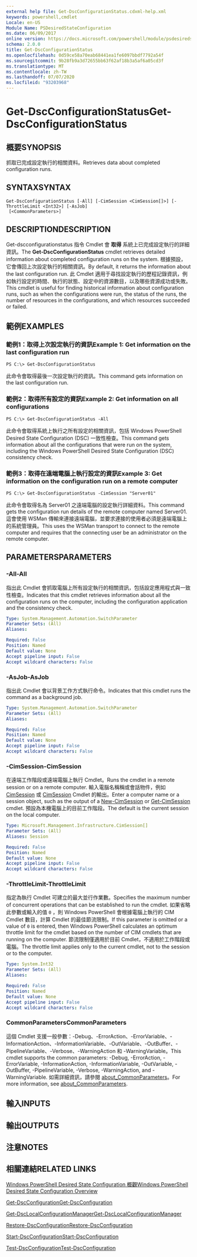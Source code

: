 ```yaml
---
external help file: Get-DscConfigurationStatus.cdxml-help.xml
keywords: powershell,cmdlet
Locale: en-US
Module Name: PSDesiredStateConfiguration
ms.date: 06/09/2017
online version: https://docs.microsoft.com/powershell/module/psdesiredstateconfiguration/get-dscconfigurationstatus?view=powershell-5.1&WT.mc_id=ps-gethelp
schema: 2.0.0
title: Get-DscConfigurationStatus
ms.openlocfilehash: 0d59ce58a70eab68441ea1fe6097bbdf7792a54f
ms.sourcegitcommit: 9b28fb9a3d72655bb63f62af18b3a5af6a05cd3f
ms.translationtype: MT
ms.contentlocale: zh-TW
ms.lasthandoff: 07/07/2020
ms.locfileid: "93203968"
---
```

# <span data-ttu-id="c0c74-103">Get-DscConfigurationStatus</span><span class="sxs-lookup"><span data-stu-id="c0c74-103">Get-DscConfigurationStatus</span></span>

## <span data-ttu-id="c0c74-104">概要</span><span class="sxs-lookup"><span data-stu-id="c0c74-104">SYNOPSIS</span></span>
<span data-ttu-id="c0c74-105">抓取已完成設定執行的相關資料。</span><span class="sxs-lookup"><span data-stu-id="c0c74-105">Retrieves data about completed configuration runs.</span></span>

## <span data-ttu-id="c0c74-106">SYNTAX</span><span class="sxs-lookup"><span data-stu-id="c0c74-106">SYNTAX</span></span>

```
Get-DscConfigurationStatus [-All] [-CimSession <CimSession[]>] [-ThrottleLimit <Int32>] [-AsJob]
 [<CommonParameters>]
```

## <span data-ttu-id="c0c74-107">DESCRIPTION</span><span class="sxs-lookup"><span data-stu-id="c0c74-107">DESCRIPTION</span></span>
<span data-ttu-id="c0c74-108">Get-dscconfigurationstatus 指令 Cmdlet 會 **取得** 系統上已完成設定執行的詳細資訊。</span><span class="sxs-lookup"><span data-stu-id="c0c74-108">The **Get-DscConfigurationStatus** cmdlet retrieves detailed information about completed configuration runs on the system.</span></span>
<span data-ttu-id="c0c74-109">根據預設，它會傳回上次設定執行的相關資訊。</span><span class="sxs-lookup"><span data-stu-id="c0c74-109">By default, it returns the information about the last configuration run.</span></span>
<span data-ttu-id="c0c74-110">此 Cmdlet 適用于尋找設定執行的歷程記錄資訊，例如執行設定的時間、執行的狀態、設定中的資源數目，以及哪些資源成功或失敗。</span><span class="sxs-lookup"><span data-stu-id="c0c74-110">This cmdlet is useful for finding historical information about configuration runs, such as when the configurations were run, the status of the runs, the number of resources in the configurations, and which resources succeeded or failed.</span></span>

## <span data-ttu-id="c0c74-111">範例</span><span class="sxs-lookup"><span data-stu-id="c0c74-111">EXAMPLES</span></span>

### <span data-ttu-id="c0c74-112">範例1：取得上次設定執行的資訊</span><span class="sxs-lookup"><span data-stu-id="c0c74-112">Example 1: Get information on the last configuration run</span></span>

```
PS C:\> Get-DscConfigurationStatus
```

<span data-ttu-id="c0c74-113">此命令會取得最後一次設定執行的資訊。</span><span class="sxs-lookup"><span data-stu-id="c0c74-113">This command gets information on the last configuration run.</span></span>

### <span data-ttu-id="c0c74-114">範例2：取得所有設定的資訊</span><span class="sxs-lookup"><span data-stu-id="c0c74-114">Example 2: Get information on all configurations</span></span>

```
PS C:\> Get-DscConfigurationStatus -All
```

<span data-ttu-id="c0c74-115">此命令會取得系統上執行之所有設定的相關資訊，包括 Windows PowerShell Desired State Configuration (DSC) 一致性檢查。</span><span class="sxs-lookup"><span data-stu-id="c0c74-115">This command gets information about all the configurations that were run on the system, including the Windows PowerShell Desired State Configuration (DSC) consistency check.</span></span>

### <span data-ttu-id="c0c74-116">範例3：取得在遠端電腦上執行設定的資訊</span><span class="sxs-lookup"><span data-stu-id="c0c74-116">Example 3: Get information on the configuration run on a remote computer</span></span>

```
PS C:\> Get-DscConfigurationStatus -CimSession "Server01"
```

<span data-ttu-id="c0c74-117">此命令會取得名為 Server01 之遠端電腦的設定執行詳細資料。</span><span class="sxs-lookup"><span data-stu-id="c0c74-117">This command gets the configuration run details of the remote computer named Server01.</span></span>
<span data-ttu-id="c0c74-118">這會使用 WSMan 傳輸來連接遠端電腦，並要求連接的使用者必須是遠端電腦上的系統管理員。</span><span class="sxs-lookup"><span data-stu-id="c0c74-118">This uses the WSMan transport to connect to the remote computer and requires that the connecting user be an administrator on the remote computer.</span></span>

## <span data-ttu-id="c0c74-119">PARAMETERS</span><span class="sxs-lookup"><span data-stu-id="c0c74-119">PARAMETERS</span></span>

### <span data-ttu-id="c0c74-120">-All</span><span class="sxs-lookup"><span data-stu-id="c0c74-120">-All</span></span>
<span data-ttu-id="c0c74-121">指出此 Cmdlet 會抓取電腦上所有設定執行的相關資訊，包括設定應用程式與一致性檢查。</span><span class="sxs-lookup"><span data-stu-id="c0c74-121">Indicates that this cmdlet retrieves information about all the configuration runs on the computer, including the configuration application and the consistency check.</span></span>

```yaml
Type: System.Management.Automation.SwitchParameter
Parameter Sets: (All)
Aliases:

Required: False
Position: Named
Default value: None
Accept pipeline input: False
Accept wildcard characters: False
```

### <span data-ttu-id="c0c74-122">-AsJob</span><span class="sxs-lookup"><span data-stu-id="c0c74-122">-AsJob</span></span>
<span data-ttu-id="c0c74-123">指出此 Cmdlet 會以背景工作方式執行命令。</span><span class="sxs-lookup"><span data-stu-id="c0c74-123">Indicates that this cmdlet runs the command as a background job.</span></span>

```yaml
Type: System.Management.Automation.SwitchParameter
Parameter Sets: (All)
Aliases:

Required: False
Position: Named
Default value: None
Accept pipeline input: False
Accept wildcard characters: False
```

### <span data-ttu-id="c0c74-124">-CimSession</span><span class="sxs-lookup"><span data-stu-id="c0c74-124">-CimSession</span></span>
<span data-ttu-id="c0c74-125">在遠端工作階段或遠端電腦上執行 Cmdlet。</span><span class="sxs-lookup"><span data-stu-id="c0c74-125">Runs the cmdlet in a remote session or on a remote computer.</span></span>
<span data-ttu-id="c0c74-126">輸入電腦名稱稱或會話物件，例如 [CimSession](/powershell/module/cimcmdlets/new-cimsession) 或 [CimSession](/powershell/module/cimcmdlets/get-cimsession) Cmdlet 的輸出。</span><span class="sxs-lookup"><span data-stu-id="c0c74-126">Enter a computer name or a session object, such as the output of a [New-CimSession](/powershell/module/cimcmdlets/new-cimsession) or [Get-CimSession](/powershell/module/cimcmdlets/get-cimsession) cmdlet.</span></span>
<span data-ttu-id="c0c74-127">預設為本機電腦上的目前工作階段。</span><span class="sxs-lookup"><span data-stu-id="c0c74-127">The default is the current session on the local computer.</span></span>

```yaml
Type: Microsoft.Management.Infrastructure.CimSession[]
Parameter Sets: (All)
Aliases: Session

Required: False
Position: Named
Default value: None
Accept pipeline input: False
Accept wildcard characters: False
```

### <span data-ttu-id="c0c74-128">-ThrottleLimit</span><span class="sxs-lookup"><span data-stu-id="c0c74-128">-ThrottleLimit</span></span>
<span data-ttu-id="c0c74-129">指定為執行 Cmdlet 可建立的最大並行作業數。</span><span class="sxs-lookup"><span data-stu-id="c0c74-129">Specifies the maximum number of concurrent operations that can be established to run the cmdlet.</span></span>
<span data-ttu-id="c0c74-130">如果省略此參數或輸入的值 `0` ，則 Windows PowerShell 會根據電腦上執行的 CIM Cmdlet 數目，計算 Cmdlet 的最佳節流限制。</span><span class="sxs-lookup"><span data-stu-id="c0c74-130">If this parameter is omitted or a value of `0` is entered, then Windows PowerShell calculates an optimum throttle limit for the cmdlet based on the number of CIM cmdlets that are running on the computer.</span></span>
<span data-ttu-id="c0c74-131">節流限制僅適用於目前 Cmdlet，不適用於工作階段或電腦。</span><span class="sxs-lookup"><span data-stu-id="c0c74-131">The throttle limit applies only to the current cmdlet, not to the session or to the computer.</span></span>

```yaml
Type: System.Int32
Parameter Sets: (All)
Aliases:

Required: False
Position: Named
Default value: None
Accept pipeline input: False
Accept wildcard characters: False
```

### <span data-ttu-id="c0c74-132">CommonParameters</span><span class="sxs-lookup"><span data-stu-id="c0c74-132">CommonParameters</span></span>
<span data-ttu-id="c0c74-133">這個 Cmdlet 支援一般參數：-Debug、-ErrorAction、-ErrorVariable、-InformationAction、-InformationVariable、-OutVariable、-OutBuffer、-PipelineVariable、-Verbose、-WarningAction 和 -WarningVariable。</span><span class="sxs-lookup"><span data-stu-id="c0c74-133">This cmdlet supports the common parameters: -Debug, -ErrorAction, -ErrorVariable, -InformationAction, -InformationVariable, -OutVariable, -OutBuffer, -PipelineVariable, -Verbose, -WarningAction, and -WarningVariable.</span></span> <span data-ttu-id="c0c74-134">如需詳細資訊，請參閱 [about_CommonParameters](https://go.microsoft.com/fwlink/?LinkID=113216)。</span><span class="sxs-lookup"><span data-stu-id="c0c74-134">For more information, see [about_CommonParameters](https://go.microsoft.com/fwlink/?LinkID=113216).</span></span>

## <span data-ttu-id="c0c74-135">輸入</span><span class="sxs-lookup"><span data-stu-id="c0c74-135">INPUTS</span></span>

## <span data-ttu-id="c0c74-136">輸出</span><span class="sxs-lookup"><span data-stu-id="c0c74-136">OUTPUTS</span></span>

## <span data-ttu-id="c0c74-137">注意</span><span class="sxs-lookup"><span data-stu-id="c0c74-137">NOTES</span></span>

## <span data-ttu-id="c0c74-138">相關連結</span><span class="sxs-lookup"><span data-stu-id="c0c74-138">RELATED LINKS</span></span>

[<span data-ttu-id="c0c74-139">Windows PowerShell Desired State Configuration 概觀</span><span class="sxs-lookup"><span data-stu-id="c0c74-139">Windows PowerShell Desired State Configuration Overview</span></span>](/powershell/scripting/dsc/overview/dscforengineers)

[<span data-ttu-id="c0c74-140">Get-DscConfiguration</span><span class="sxs-lookup"><span data-stu-id="c0c74-140">Get-DscConfiguration</span></span>](Get-DscConfiguration.md)

[<span data-ttu-id="c0c74-141">Get-DscLocalConfigurationManager</span><span class="sxs-lookup"><span data-stu-id="c0c74-141">Get-DscLocalConfigurationManager</span></span>](Get-DscLocalConfigurationManager.md)

[<span data-ttu-id="c0c74-142">Restore-DscConfiguration</span><span class="sxs-lookup"><span data-stu-id="c0c74-142">Restore-DscConfiguration</span></span>](Restore-DscConfiguration.md)

[<span data-ttu-id="c0c74-143">Start-DscConfiguration</span><span class="sxs-lookup"><span data-stu-id="c0c74-143">Start-DscConfiguration</span></span>](Start-DscConfiguration.md)

[<span data-ttu-id="c0c74-144">Test-DscConfiguration</span><span class="sxs-lookup"><span data-stu-id="c0c74-144">Test-DscConfiguration</span></span>](Test-DscConfiguration.md)
